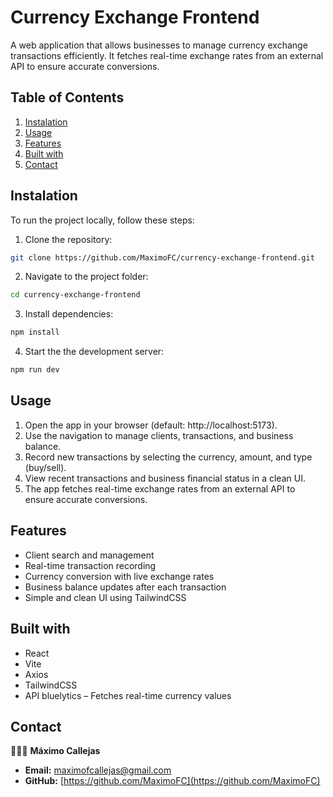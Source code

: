 # Currency Exchange Frontend
A web application that allows businesses to manage currency exchange transactions efficiently. It fetches real-time exchange rates from an external API to ensure accurate conversions.

## Table of Contents
1. [Instalation](#instalation)
2. [Usage](#usage)
3. [Features](#features)
4. [Built with](#built-with)
5. [Contact](#contact)

## Instalation
To run the project locally, follow these steps:
1. Clone the repository:

```bash
git clone https://github.com/MaximoFC/currency-exchange-frontend.git
```

2. Navigate to the project folder:

```bash
cd currency-exchange-frontend
```

3. Install dependencies:

```bash
npm install
```

4. Start the the development server:

```bash
npm run dev
```

## Usage
1. Open the app in your browser (default: http://localhost:5173).
2. Use the navigation to manage clients, transactions, and business balance.
3. Record new transactions by selecting the currency, amount, and type (buy/sell).
4. View recent transactions and business financial status in a clean UI.
5. The app fetches real-time exchange rates from an external API to ensure accurate conversions.

## Features
- Client search and management
- Real-time transaction recording
- Currency conversion with live exchange rates
- Business balance updates after each transaction
- Simple and clean UI using TailwindCSS

## Built with
- React
- Vite
- Axios
- TailwindCSS
- API bluelytics – Fetches real-time currency values

## Contact
👨🏻‍💻 **Máximo Callejas**
- **Email:** maximofcallejas@gmail.com
- **GitHub:** [https://github.com/MaximoFC](https://github.com/MaximoFC)

